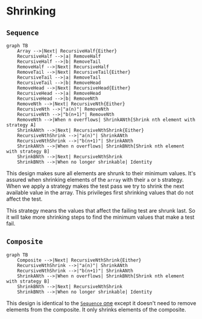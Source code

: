 # Shrinking

## `Sequence`

```mermaid
graph TB
    Array -->|Next| RecursiveHalf{Either}
    RecursiveHalf -->|a| RemoveHalf
    RecursiveHalf -->|b| RemoveTail
    RemoveHalf -->|Next| RecursiveHalf
    RemoveTail -->|Next| RecursiveTail{Either}
    RecursiveTail -->|a| RemoveTail
    RecursiveTail -->|b| RemoveHead
    RemoveHead -->|Next| RecursiveHead{Either}
    RecursiveHead -->|a| RemoveHead
    RecursiveHead -->|b| RemoveNth
    RemoveNth -->|Next| RecursiveNth{Either}
    RecursiveNth -->|"a(n)"| RemoveNth
    RecursiveNth -->|"b(n+1)"| RemoveNth
    RemoveNth -->|When n overflows| ShrinkANth[Shrink nth element with strategy A]
    ShrinkANth -->|Next| RecursiveNthShrink{Either}
    RecursiveNthShrink -->|"a(n)"| ShrinkANth
    RecursiveNthShrink -->|"b(n+1)"| ShrinkANth
    ShrinkANth -->|When n overflows| ShrinkBNth[Shrink nth element with strategy B]
    ShrinkBNth -->|Next| RecursiveNthShrink
    ShrinkBNth -->|When no longer shrinkable| Identity
```

This design makes sure all elements are shrunk to their minimum values. It's assured when shrinking elements of the `array` with their `a` or `b` strategy. When we apply a strategy makes the test pass we try to shrink the next available value in the array. This privileges first shrinking values that do not affect the test.

This strategy means the values that affect the failing test are shrunk last. So it will take more shrinking steps to find the minimum values that make a test fail.

## `Composite`

```mermaid
graph TB
    Composite -->|Next| RecursiveNthShrink{Either}
    RecursiveNthShrink -->|"a(n)"| ShrinkANth
    RecursiveNthShrink -->|"b(n+1)"| ShrinkANth
    ShrinkANth -->|When n overflows| ShrinkBNth[Shrink nth element with strategy B]
    ShrinkBNth -->|Next| RecursiveNthShrink
    ShrinkBNth -->|When no longer shrinkable| Identity
```

This design is identical to the [`Sequence` one](#sequence) except it doesn't need to remove elements from the composite. It only shrinks elements of the composite.

